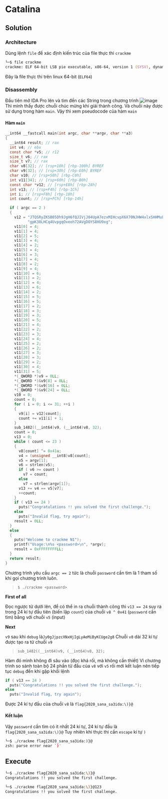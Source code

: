 # Catalina
## Solution
### Architecture
Dùng lệnh `file` để xác định kiến trúc của file thực thi `crackme`
```zsh
└─$ file crackme
crackme: ELF 64-bit LSB pie executable, x86-64, version 1 (SYSV), dynamically linked, interpreter /lib64/ld-linux-x86-64.so.2, for GNU/Linux 3.2.0, BuildID[sha1]=4e67f827e2bb32da50b2ce98842c4a9e9fde0996, stripped
```
Đây là file thực thi trên linux 64-bit (`ELF64`)

### Disassembly

Đầu tiên mở IDA Pro lên và tìm đến các String trong chương trình
![image](https://user-images.githubusercontent.com/59532111/124393301-00634900-dd24-11eb-9a28-53398723d2f0.png)Thì mình thấy được chuỗi chúc mừng khi giải thành công. Và chuỗi này được sử dụng trong hàm `main`. Vậy thì xem pseudocode của hàm `main`

#### Hàm `main`
```c
__int64 __fastcall main(int argc, char **argv, char **a3)
{
  __int64 result; // rax
  int v4; // ebx
  const char *v5; // r12
  size_t v6; // rax
  size_t v7; // rax
  char v8[32]; // [rsp+10h] [rbp-100h] BYREF
  char v9[32]; // [rsp+30h] [rbp-E0h] BYREF
  char v10; // [rsp+50h] [rbp-C0h]
  int v11[34]; // [rsp+60h] [rbp-B0h]
  const char *v12; // [rsp+E8h] [rbp-28h]
  int v13; // [rsp+F4h] [rbp-1Ch]
  int i; // [rsp+F8h] [rbp-18h]
  int count; // [rsp+FCh] [rbp-14h]

  if ( argc == 2 )
  {
    v12 = "JTQSRyZKSB05Dh9JgH6fQJIVjJ04UpA7ezxMIHcvpX6X70NJHW4xlxSHHMuLDjCJbzl9ITfgeLbTDLExZENyYrAzn7ehjAMuZf1siTB4HBLgyJ"
          "gpK38LHCq4UvpgqOxeoh72AVgDOYS8HU9xg";
    v11[0] = 4;
    v11[1] = 4;
    v11[2] = 5;
    v11[3] = 4;
    v11[4] = 2;
    v11[5] = 4;
    v11[6] = 3;
    v11[7] = 4;
    v11[8] = 2;
    v11[9] = 4;
    v11[10] = 6;
    v11[11] = 2;
    v11[12] = 4;
    v11[13] = 6;
    v11[14] = 2;
    v11[15] = 5;
    v11[16] = 5;
    v11[17] = 2;
    v11[18] = 3;
    v11[19] = 3;
    v11[20] = 5;
    v11[21] = 4;
    v11[22] = 2;
    v11[23] = 3;
    v11[24] = 4;
    v11[25] = 2;
    v11[26] = 2;
    v11[27] = 3;
    v11[28] = 3;
    v11[29] = 2;
    v11[30] = 4;
    v11[31] = 5;
    *(_QWORD *)v9 = 0LL;
    *(_QWORD *)&v9[8] = 0LL;
    *(_QWORD *)&v9[16] = 0LL;
    *(_QWORD *)&v9[24] = 0LL;
    v10 = 0;
    count = 0;
    for ( i = 0; i <= 31; ++i )
    {
      v9[i] = v12[count];
      count += v11[i] + 1;
    }
    sub_1482((__int64)v9, (__int64)v8, 32);
    count = 0;
    v13 = 0;
    while ( count <= 23 )
    {
      v8[count] ^= 0x41u;
      v4 = (unsigned __int8)v8[count];
      v5 = argv[1];
      v6 = strlen(v5);
      if ( v6 >= count )
        v7 = count;
      else
        v7 = strlen(argv[1]);
      v13 += v4 == v5[v7];
      ++count;
    }
    if ( v13 == 24 )
      puts("Congratulations !! you solved the first challenge.");
    else
      puts("Invalid flag, try again");
    result = 0LL;
  }
  else
  {
    puts("Welcome to crackme N1");
    printf("Usage:\n%s <password>\n", *argv);
    result = 0xFFFFFFFFLL;
  }
  return result;
}
```

Chương trình yêu cầu `argc == 2` tức là chuỗi `password` cần tìm là 1 tham số khi gọi chương trình luôn. 
> `$ ./crackme <password>`

**First of all**

Đọc ngược từ dưới lên, để có thể in ra chuỗi thành công thì `v13 == 24` suy ra trong 24 kí tự đầu tiên (biến lặp `count`) của chuỗi `v8 ^ 0x41` (`password` cần tìm) bằng với chuỗi `v5` (input)

**Next**

`v9` sau khi `debug` là`Jy0gJjpzcXNxHjIgLyAeMiByKCUge2g8`
Chuỗi `v8` dài 32 kí tự được tạo ra từ chuỗi `v9`
> `sub_1482((__int64)v9, (__int64)v8, 32);`

Hàm đó mình không đi sâu vào (đọc khá rối, mà không cần thiết)
Vì chương trình so sánh toàn bộ 24 phần tử đầu của `v8` với `v5` rồi mới kết luận nên tiếp tục `debug` đến khi gặp khối lệnh 
```c
if ( v13 == 24 )
  puts("Congratulations !! you solved the first challenge.");
else
  puts("Invalid flag, try again");
```
Được 24 kí tự đầu của chuỗi `v8` là `flag{2020_sana_sa3ida:\)}@`

#### Kết luận
Vậy `password` cần tìm có ít nhất 24 kí tự, 24 kí tự đầu là `flag{2020_sana_sa3ida:\)}@`
Tuy nhiên khi thực thi cần `escape` kí tự `)`
```zsh
└─$ ./crackme flag{2020_sana_sa3ida:)}@
zsh: parse error near `)'
```
## Execute

```zsh
└─$ ./crackme flag{2020_sana_sa3ida:\)}@
Congratulations !! you solved the first challenge.

└─$ ./crackme flag{2020_sana_sa3ida:\)}@123
Congratulations !! you solved the first challenge.
```
